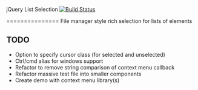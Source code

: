 jQuery List Selection [![Build Status](https://travis-ci.org/tommarshall/jquery-list-selection.png)](https://travis-ci.org/tommarshall/jquery-list-selection)

===============
File manager style rich selection for lists of elements

TODO
----
* Option to specify cursor class (for selected and unselected)
* Ctrl/cmd alias for windows support
* Refactor to remove string comparison of context menu callback
* Refactor massive test file into smaller components
* Create demo with context menu library(s)
